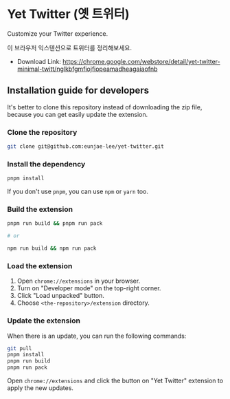# Yet Twitter (옛 트위터)

Customize your Twitter experience.

이 브라우저 익스텐션으로 트위터를 정리해보세요.

- Download Link: https://chrome.google.com/webstore/detail/yet-twitter-minimal-twitt/nglkbfgmfiojfiopeamadheagaiaofnb

## Installation guide for developers

It's better to clone this repository instead of downloading the zip file, because you can get easily update the extension.

### Clone the repository

```sh
git clone git@github.com:eunjae-lee/yet-twitter.git
```

### Install the dependency

```sh
pnpm install
```

If you don't use `pnpm`, you can use `npm` or `yarn` too.

### Build the extension

```sh
pnpm run build && pnpm run pack

# or

npm run build && npm run pack
```

### Load the extension

1. Open `chrome://extensions` in your browser.
2. Turn on "Developer mode" on the top-right corner.
3. Click "Load unpacked" button.
4. Choose `<the-repository>/extension` directory.

### Update the extension

When there is an update, you can run the following commands:

```sh
git pull
pnpm install
pnpm run build
pnpm run pack
```

Open `chrome://extensions` and click the button on "Yet Twitter" extension to apply the new updates.
